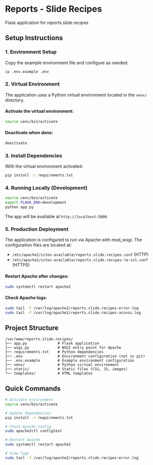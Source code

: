# Reports - Slide Recipes

Flask application for reports.slide.recipes

## Setup Instructions

### 1. Environment Setup

Copy the example environment file and configure as needed:

```bash
cp .env.example .env
```

### 2. Virtual Environment

The application uses a Python virtual environment located in the `venv/` directory.

#### Activate the virtual environment:

```bash
source venv/bin/activate
```

#### Deactivate when done:

```bash
deactivate
```

### 3. Install Dependencies

With the virtual environment activated:

```bash
pip install -r requirements.txt
```

### 4. Running Locally (Development)

```bash
source venv/bin/activate
export FLASK_ENV=development
python app.py
```

The app will be available at `http://localhost:5000`

### 5. Production Deployment

The application is configured to run via Apache with mod_wsgi. The configuration files are located at:

- `/etc/apache2/sites-available/reports.slide.recipes.conf` (HTTP)
- `/etc/apache2/sites-available/reports.slide.recipes-le-ssl.conf` (HTTPS)

#### Restart Apache after changes:

```bash
sudo systemctl restart apache2
```

#### Check Apache logs:

```bash
sudo tail -f /var/log/apache2/reports.slide.recipes-error.log
sudo tail -f /var/log/apache2/reports.slide.recipes-access.log
```

## Project Structure

```
/var/www/reports.slide.recipes/
├── app.py              # Flask application
├── wsgi.py             # WSGI entry point for Apache
├── requirements.txt    # Python dependencies
├── .env                # Environment configuration (not in git)
├── .env.example        # Example environment configuration
├── venv/               # Python virtual environment
├── static/             # Static files (CSS, JS, images)
└── templates/          # HTML templates
```

## Quick Commands

```bash
# Activate environment
source venv/bin/activate

# Update dependencies
pip install -r requirements.txt

# Check Apache config
sudo apache2ctl configtest

# Restart Apache
sudo systemctl restart apache2

# View logs
sudo tail -f /var/log/apache2/reports.slide.recipes-error.log
```

